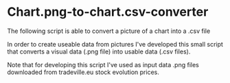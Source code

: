 # Chart.png-to-chart.csv-converter
The following script is able to convert a picture of a chart into a .csv file

In order to create useable data from pictures I've developed this small script that converts a visual data (.png file) into usable data (.csv files).

Note that for developing this script I've used as input data .png files downloaded from tradeville.eu stock evolution prices.
